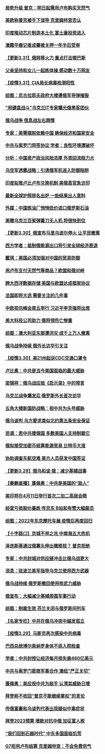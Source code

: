 #### [局势升级 普京：明日起需用卢布购买天然气](../pages/nsc418/n13686807.md) 
#### [美欧称普京被手下误导 克里姆林宫否认](../pages/nsc418/n13686674.md) 
#### [印度推动芯片制造本土化 富士康投资进入](../pages/nsc418/n13686813.md) 
#### [澳籍华裔记者成蕾被关押一年半后受审](../pages/nsc418/n13686690.md) 
#### [【更新3.31】俄转移火力 重点打击顿巴斯](../pages/nsc418/n13686004.md) 
#### [父亲坚持和女儿一起练体操 感动数十万网友](../pages/nsc418/n13685794.md) 
#### [【疫情3.31】CIA局长病毒检测阳性](../pages/nsc418/n13685504.md) 
#### [组图：尼古拉耶夫政府大楼遭俄军导弹摧毁](../pages/nsc418/n13683373.md) 
#### [“用键盘战斗”乌克兰IT专家曝光俄黑客团伙](../pages/nsc418/n13684991.md) 
#### [俄乌战争 信息战左右舆情](../pages/nsc418/n13684987.md) 
#### [专家：美需摆脱依赖中国 确保经济和国家安全](../pages/nsc418/n13684518.md) 
#### [中共与索罗门将签协议 学者：良性环境遭破坏](../pages/nsc418/n13684536.md) 
#### [分析：中国资产政治风险浓厚 外资回流阻力大](../pages/nsc418/n13684349.md) 
#### [乌空军透露战略：引诱俄军机进入防御陷阱](../pages/nsc418/n13684456.md) 
#### [印度拟推卢比卢布兑换机制 美俄高官急访印](../pages/nsc418/n13684425.md) 
#### [最新全球护照排名出炉 一些结果出人意料](../pages/nsc418/n13684169.md) 
#### [外媒：中国炼油厂悄悄低价进口俄罗斯石油](../pages/nsc418/n13684278.md) 
#### [美赠乌克兰百架弹簧刀无人机 将很快到位](../pages/nsc418/n13684178.md) 
#### [【更新3.30】俄宣布马里乌波尔停火 让平民撤离](../pages/nsc418/n13683312.md) 
#### [西方学者：抵制俄能源出口将引发全球经济衰退](../pages/nsc418/n13684225.md) 
#### [戴琪：美国必须加强对中国的贸易防御](../pages/nsc418/n13684167.md) 
#### [用卢布支付天然气等商品？欧盟和俄对峙](../pages/nsc418/n13684096.md) 
#### [跨大西洋数据存储 美国与欧盟达成框架协议](../pages/nsc418/n13684156.md) 
#### [法国即将大选 需要关注的几件事](../pages/nsc418/n13683808.md) 
#### [中欧视讯峰会周五举行 习近平李克强将出席](../pages/nsc418/n13683858.md) 
#### [美大科技公司助力 俄将领伤亡惨重](../pages/nsc418/n13683899.md) 
#### [组图：澳大利亚东部遭洪灾 成千上万人撤离](../pages/nsc418/n13683597.md) 
#### [俄乌战争持续 俄外长访华引关注](../pages/nsc418/n13683533.md) 
#### [【疫情3.30】美21州起诉CDC交通口罩令](../pages/nsc418/n13681868.md) 
#### [卢比奥：中共是当今美国面临的最大威胁](../pages/nsc418/n13682531.md) 
#### [梁锦祥：俄乌战应验《启示录》中的预言](../pages/nsc418/n13682256.md) 
#### [乌克兰战争爆发后 俄罗斯外长首次访华](../pages/nsc418/n13682862.md) 
#### [五角大楼新国防战略：视中共为头号威胁](../pages/nsc418/n13682512.md) 
#### [俄乌谈判 乌方要求类似北约第五条安全保证](../pages/nsc418/n13682519.md) 
#### [民调：若中共援俄国 多数美国人支持制裁它](../pages/nsc418/n13682322.md) 
#### [俄拟接受加密币结算能源贸易 比特币大涨](../pages/nsc418/n13682181.md) 
#### [协助调查东航空难 美方人员获发中国签证](../pages/nsc418/n13681776.md) 
#### [【更新3.29】俄乌和谈 俄：减少基辅战事](../pages/nsc418/n13680855.md) 
#### [【秦鹏直播】蓬佩奥：中共是美国的“敌人”](../pages/nsc418/n13681819.md) 
#### [美印将在4月11日举行首次二加二高层会晤](../pages/nsc418/n13681750.md) 
#### [经营亏损股价暴跌 传京东 B站和有赞大幅裁员](../pages/nsc418/n13681629.md) 
#### [组图：2022年东京摩托车展 疫情后再度回归](../pages/nsc418/n13678423.md) 
#### [【十字路口】京城不祥之兆 中南海五大危机](../pages/nsc418/n13681057.md) 
#### [泽连斯基通过俄寡头伸出橄榄枝？ 普京拒绝](../pages/nsc418/n13681561.md) 
#### [专家：中共封城对供应链冲击比俄乌战更大](../pages/nsc418/n13681593.md) 
#### [消息：驻波兰美军指导乌克兰使用西方武器](../pages/nsc418/n13681601.md) 
#### [俄乌战持续 俄罗斯撤回使用核武力威胁](../pages/nsc418/n13681293.md) 
#### [俄宣布：大幅减少基辅周围军事行动](../pages/nsc418/n13681409.md) 
#### [组图：制裁生效 芬兰关闭与俄罗斯间列车](../pages/nsc418/n13681086.md) 
#### [【名家专栏】中共在俄乌冲突中越发孤立](../pages/nsc418/n13681024.md) 
#### [【疫情3.29】马斯克再次感染中共病毒](../pages/nsc418/n13680482.md) 
#### [巴西总统博尔索纳罗身体不适入院检查](../pages/nsc418/n13680625.md) 
#### [学者：中共封控让经济每月损失逾460亿美元](../pages/nsc418/n13680436.md) 
#### [中共与索罗门密商军事合作 澳纽“严正关切”](../pages/nsc418/n13679744.md) 
#### [蓬佩奥：美应视中共为敌手 认清其威胁日增](../pages/nsc418/n13680073.md) 
#### [拜登称不收回“普京不能继续掌权”的言论](../pages/nsc418/n13679586.md) 
#### [传俄富豪和乌谈判代表出现疑似中毒症状](../pages/nsc418/n13679488.md) 
#### [拜登2023预算 增款对抗中俄 加征富人税](../pages/nsc418/n13679355.md) 
#### [“我们回到石器时代” 中东多国面临饥荒](../pages/nsc418/n13679247.md) 
#### [G7拒用卢布结算 克里姆林宫：不会免费供气](../pages/nsc418/n13678963.md) 
